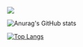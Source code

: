 <div>
  <div>
  
<a target="_blank"><img src="https://img.shields.io/badge/42Seoul-000000?style=flat-square&logo=42&logoColor=white"/></a>
  
  </div>

![Anurag's GitHub stats](https://github-readme-stats.vercel.app/api?username=heeung&show_icons=true&theme=tokyonight)


[![Top Langs](https://github-readme-stats.vercel.app/api/top-langs/?username=heeung&layout=compact)](https://github.com/heeung)

</div>
